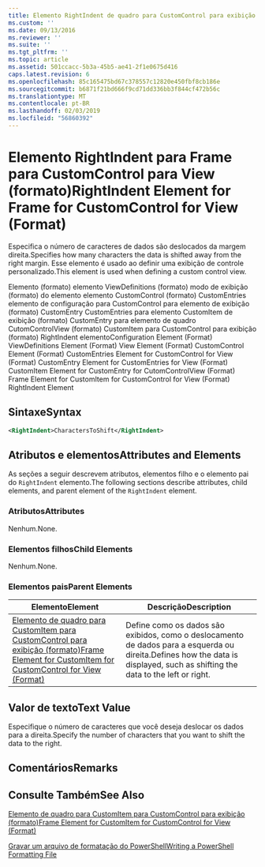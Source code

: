 ```yaml
---
title: Elemento RightIndent de quadro para CustomControl para exibição (formato) | Microsoft Docs
ms.custom: ''
ms.date: 09/13/2016
ms.reviewer: ''
ms.suite: ''
ms.tgt_pltfrm: ''
ms.topic: article
ms.assetid: 501ccacc-5b3a-45b5-ae41-2f1e0675d416
caps.latest.revision: 6
ms.openlocfilehash: 85c165475bd67c378557c12820e450fbf8cb186e
ms.sourcegitcommit: b6871f21bd666f9cd71dd336bb3f844cf472b56c
ms.translationtype: MT
ms.contentlocale: pt-BR
ms.lasthandoff: 02/03/2019
ms.locfileid: "56860392"
---
```

# <a name="rightindent-element-for-frame-for-customcontrol-for-view-format"></a><span data-ttu-id="79a43-102">Elemento RightIndent para Frame para CustomControl para View (formato)</span><span class="sxs-lookup"><span data-stu-id="79a43-102">RightIndent Element for Frame for CustomControl for View (Format)</span></span>

<span data-ttu-id="79a43-103">Especifica o número de caracteres de dados são deslocados da margem direita.</span><span class="sxs-lookup"><span data-stu-id="79a43-103">Specifies how many characters the data is shifted away from the right margin.</span></span> <span data-ttu-id="79a43-104">Esse elemento é usado ao definir uma exibição de controle personalizado.</span><span class="sxs-lookup"><span data-stu-id="79a43-104">This element is used when defining a custom control view.</span></span>

<span data-ttu-id="79a43-105">Elemento (formato) elemento ViewDefinitions (formato) modo de exibição (formato) do elemento elemento CustomControl (formato) CustomEntries elemento de configuração para CustomControl para elemento de exibição (formato) CustomEntry CustomEntries para elemento CustomItem de exibição (formato) CustomEntry para elemento de quadro CutomControlView (formato) CustomItem para CustomControl para exibição (formato) RightIndent elemento</span><span class="sxs-lookup"><span data-stu-id="79a43-105">Configuration Element (Format) ViewDefinitions Element (Format) View Element (Format) CustomControl Element (Format) CustomEntries Element for CustomControl for View (Format) CustomEntry Element for CustomEntries for View (Format) CustomItem Element for CustomEntry for CutomControlView (Format) Frame Element for CustomItem for CustomControl for View (Format) RightIndent Element</span></span>

## <a name="syntax"></a><span data-ttu-id="79a43-106">Sintaxe</span><span class="sxs-lookup"><span data-stu-id="79a43-106">Syntax</span></span>

```xml
<RightIndent>CharactersToShift</RightIndent>
```

## <a name="attributes-and-elements"></a><span data-ttu-id="79a43-107">Atributos e elementos</span><span class="sxs-lookup"><span data-stu-id="79a43-107">Attributes and Elements</span></span>

<span data-ttu-id="79a43-108">As seções a seguir descrevem atributos, elementos filho e o elemento pai do `RightIndent` elemento.</span><span class="sxs-lookup"><span data-stu-id="79a43-108">The following sections describe attributes, child elements, and parent element of the `RightIndent` element.</span></span>

### <a name="attributes"></a><span data-ttu-id="79a43-109">Atributos</span><span class="sxs-lookup"><span data-stu-id="79a43-109">Attributes</span></span>

<span data-ttu-id="79a43-110">Nenhum.</span><span class="sxs-lookup"><span data-stu-id="79a43-110">None.</span></span>

### <a name="child-elements"></a><span data-ttu-id="79a43-111">Elementos filhos</span><span class="sxs-lookup"><span data-stu-id="79a43-111">Child Elements</span></span>

<span data-ttu-id="79a43-112">Nenhum.</span><span class="sxs-lookup"><span data-stu-id="79a43-112">None.</span></span>

### <a name="parent-elements"></a><span data-ttu-id="79a43-113">Elementos pais</span><span class="sxs-lookup"><span data-stu-id="79a43-113">Parent Elements</span></span>

|<span data-ttu-id="79a43-114">Elemento</span><span class="sxs-lookup"><span data-stu-id="79a43-114">Element</span></span>|<span data-ttu-id="79a43-115">Descrição</span><span class="sxs-lookup"><span data-stu-id="79a43-115">Description</span></span>|
|-------------|-----------------|
|[<span data-ttu-id="79a43-116">Elemento de quadro para CustomItem para CustomControl para exibição (formato)</span><span class="sxs-lookup"><span data-stu-id="79a43-116">Frame Element for CustomItem for CustomControl for View (Format)</span></span>](./frame-element-for-customitem-for-customcontrol-for-view-format.md)|<span data-ttu-id="79a43-117">Define como os dados são exibidos, como o deslocamento de dados para a esquerda ou direita.</span><span class="sxs-lookup"><span data-stu-id="79a43-117">Defines how the data is displayed, such as shifting the data to the left or right.</span></span>|

## <a name="text-value"></a><span data-ttu-id="79a43-118">Valor de texto</span><span class="sxs-lookup"><span data-stu-id="79a43-118">Text Value</span></span>

<span data-ttu-id="79a43-119">Especifique o número de caracteres que você deseja deslocar os dados para a direita.</span><span class="sxs-lookup"><span data-stu-id="79a43-119">Specify the number of characters that you want to shift the data to the right.</span></span>

## <a name="remarks"></a><span data-ttu-id="79a43-120">Comentários</span><span class="sxs-lookup"><span data-stu-id="79a43-120">Remarks</span></span>

## <a name="see-also"></a><span data-ttu-id="79a43-121">Consulte Também</span><span class="sxs-lookup"><span data-stu-id="79a43-121">See Also</span></span>

[<span data-ttu-id="79a43-122">Elemento de quadro para CustomItem para CustomControl para exibição (formato)</span><span class="sxs-lookup"><span data-stu-id="79a43-122">Frame Element for CustomItem for CustomControl for View (Format)</span></span>](./frame-element-for-customitem-for-customcontrol-for-view-format.md)

[<span data-ttu-id="79a43-123">Gravar um arquivo de formatação do PowerShell</span><span class="sxs-lookup"><span data-stu-id="79a43-123">Writing a PowerShell Formatting File</span></span>](./writing-a-powershell-formatting-file.md)
